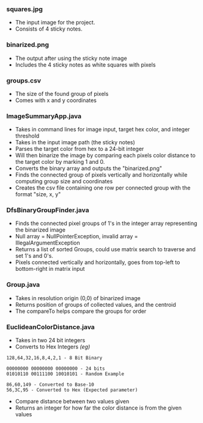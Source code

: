 ### squares.jpg
- The input image for the project.
- Consists of 4 sticky notes.

### binarized.png
- The output after using the sticky note image
- Includes the 4 sticky notes as white squares with pixels

### groups.csv
- The size of the found group of pixels
- Comes with x and y coordinates

### ImageSummaryApp.java
- Takes in command lines for image input, target hex color, and integer threshold
- Takes in the input image path (the sticky notes)
- Parses the target color from hex to a 24-bit integer
- Will then binarize the image by comparing each pixels color distance to the target color by marking 1 and 0.
- Converts the binary array and outputs the "binarized.png"
- Finds the connected group of pixels vertically and horizontally while computing group size and coordinates
- Creates the csv file containing one row per connected group with the format "size, x, y"

### DfsBinaryGroupFinder.java
- Finds the connected pixel groups of 1's in the integer array representing the binarized image
- Null array = NullPointerException, invalid array = IllegalArgumentException
- Returns a list of sorted Groups, could use matrix search to traverse and set 1's and 0's.
- Pixels connected vertically and horizontally, goes from top-left to bottom-right in matrix input

### Group.java
- Takes in resolution origin (0,0) of binarized image
- Returns position of groups of collected values, and the centroid
- The compareTo helps compare the groups for order

### EuclideanColorDistance.java

- Takes in two 24 bit integers
- Converts to Hex Integers *(eg)*
```
128,64,32,16,8,4,2,1 - 8 Bit Binary

00000000 00000000 00000000 - 24 bits
01010110 00111100 10010101 - Random Example

86,60,149 - Converted to Base-10
56,3C,95 - Converted to Hex (Expected parameter)
```
- Compare distance between two values given
- Returns an integer for how far the color distance is from the given values 